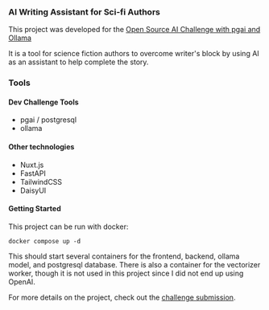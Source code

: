 ### AI Writing Assistant for Sci-fi Authors

This project was developed for the [Open Source AI Challenge with pgai and Ollama](https://dev.to/challenges/pgai)

It is a tool for science fiction authors to overcome writer's block by using AI as an assistant to help complete the story.

### Tools

#### Dev Challenge Tools
- pgai / postgresql
- ollama

#### Other technologies
- Nuxt.js
- FastAPI
- TailwindCSS
- DaisyUI

#### Getting Started

This project can be run with docker:

```
docker compose up -d
```

This should start several containers for the frontend, backend, ollama model, and postgresql database. There is also a container for the vectorizer worker, though it is not used in this project since I did not end up using OpenAI.

For more details on the project, check out the [challenge submission]().